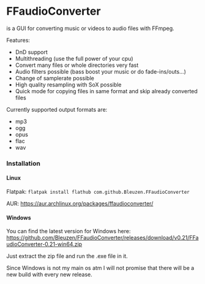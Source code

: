 # FFaudioConverter
is a GUI for converting music or videos to audio files with FFmpeg.

Features:
 - DnD support
 - Multithreading (use the full power of your cpu)
 - Convert many files or whole directories very fast
 - Audio filters possible (bass boost your music or do fade-ins/outs…)
 - Change of samplerate possible
 - High quality resampling with SoX possible
 - Quick mode for copying files in same format and skip already converted files

Currently supported output formats are:
 - mp3
 - ogg
 - opus
 - flac
 - wav

### Installation

#### Linux
Flatpak: `flatpak install flathub com.github.Bleuzen.FFaudioConverter`

AUR: https://aur.archlinux.org/packages/ffaudioconverter/

#### Windows
You can find the latest version for Windows here: https://github.com/Bleuzen/FFaudioConverter/releases/download/v0.21/FFaudioConverter-0.21-win64.zip

Just extract the zip file and run the .exe file in it.

Since Windows is not my main os atm I will not promise that there will be a new build with every new release.
